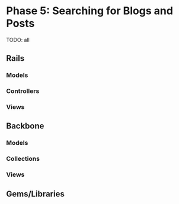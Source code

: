 # Phase 5: Searching for Blogs and Posts
TODO: all
## Rails
### Models

### Controllers

### Views

## Backbone
### Models

### Collections

### Views

## Gems/Libraries

